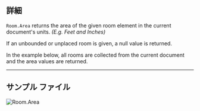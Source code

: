## 詳細
`Room.Area` returns the area of the given room element in the current document's units. _(E.g. Feet and Inches)_

If an unbounded or unplaced room is given, a null value is returned.

In the example below, all rooms are collected from the current document and the area values are returned.
___
## サンプル ファイル

![Room.Area](./Revit.Elements.Room.Area_img.jpg)
